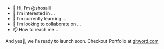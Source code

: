 - 👋 Hi, I’m @shosalli
- 👀 I’m interested in ...
- 🌱 I’m currently learning ...
- 💞️ I’m looking to collaborate on ...
- 📫 How to reach me ...

<!---
shosalli/shosalli is a ✨ special ✨ repository because its `README.md` (this file) appears on your GitHub profile.
You can click the Preview link to take a look at your changes.
--->
And yes🚀, we I'a ready to launch soon.
Checkout Portfolio at [gitword.com](https://gitword.com)
